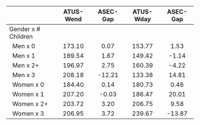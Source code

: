 
|                      |    ATUS-Wend |     ASEC-Gap |    ATUS-Wday |     ASEC-Gap |
| -------------------- | :----------: | :----------: | :----------: | :----------: |
| Gender x # Children  |              |              |              |              |
| &nbsp;&nbsp;Men x 0  |       173.10 |         0.07 |       153.77 |         1.53 |
| &nbsp;&nbsp;Men x 1  |       189.54 |         1.67 |       149.42 |        -1.14 |
| &nbsp;&nbsp;Men x 2+ |       196.97 |         2.75 |       160.39 |        -4.22 |
| &nbsp;&nbsp;Men x 3  |       208.18 |       -12.21 |       133.38 |        14.81 |
| &nbsp;&nbsp;Women x 0 |       184.40 |         0.14 |       180.73 |         0.46 |
| &nbsp;&nbsp;Women x 1 |       207.20 |        -0.03 |       186.47 |        20.01 |
| &nbsp;&nbsp;Women x 2+ |       203.72 |         3.20 |       206.75 |         9.58 |
| &nbsp;&nbsp;Women x 3 |       206.95 |         3.72 |       239.67 |       -13.87 |


